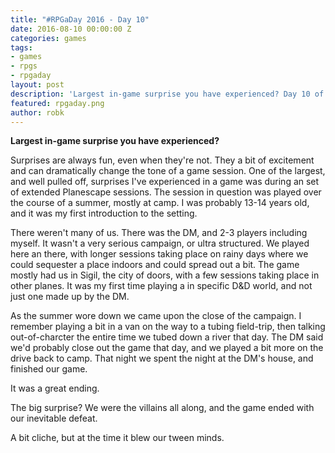 ```yaml
---
title: "#RPGaDay 2016 - Day 10"
date: 2016-08-10 00:00:00 Z
categories: games
tags:
- games
- rpgs
- rpgaday
layout: post
description: 'Largest in-game surprise you have experienced? Day 10 of #RPGaDay.'
featured: rpgaday.png
author: robk
---
```


**Largest in-game surprise you have experienced?**

Surprises are always fun, even when they're not. They a bit of excitement and can dramatically change the tone of a game session. One of the largest, and well pulled off, surprises I've experienced in a game was during an set of extended Planescape sessions. The session in question was played over the course of a summer, mostly at camp. I was probably 13-14 years old, and it was my first introduction to the setting.

There weren't many of us. There was the DM, and 2-3 players including myself. It wasn't a very serious campaign, or ultra structured. We played here an there, with longer sessions taking place on rainy days where we could sequester a place indoors and could spread out a bit. The game mostly had us in Sigil, the city of doors, with a few sessions taking place in other planes. It was my first time playing a in specific D&D world, and not just one made up by the DM.

As the summer wore down we came upon the close of the campaign. I remember playing a bit in a van on the way to a tubing field-trip, then talking out-of-charcter the entire time we tubed down a river that day. The DM said we'd probably close out the game that day, and we played a bit more on the drive back to camp. That night we spent the night at the DM's house, and finished our game.

It was a great ending.

The big surprise? We were the villains all along, and the game ended with our inevitable defeat.

A bit cliche, but at the time it blew our tween minds.
